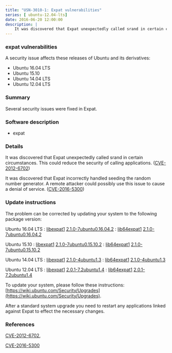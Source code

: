 ```yaml
---
title: "USN-3010-1: Expat vulnerabilities"
series: [ ubuntu-12.04-lts]
date: 2016-06-20 12:00:00
description: |
    It was discovered that Expat unexpectedly called srand in certain circumstances. This could reduce the security of calling applications. ([CVE-2012-6702](http://people.ubuntu.com/~ubuntu-security/cve/CVE-2012-6702))
--- 
```

 
### expat vulnerabilities

A security issue affects these releases of Ubuntu and its derivatives:

* Ubuntu 16.04 LTS
* Ubuntu 15.10
* Ubuntu 14.04 LTS
* Ubuntu 12.04 LTS

### Summary

Several security issues were fixed in Expat. 

### Software description

* expat 

### Details

It was discovered that Expat unexpectedly called srand in certain circumstances. This could reduce the security of calling applications. ([CVE-2012-6702](http://people.ubuntu.com/~ubuntu-security/cve/CVE-2012-6702))

It was discovered that Expat incorrectly handled seeding the random number generator. A remote attacker could possibly use this issue to cause a denial of service. ([CVE-2016-5300](http://people.ubuntu.com/~ubuntu-security/cve/CVE-2016-5300)) 

### Update instructions

The problem can be corrected by updating your system to the following package version:

Ubuntu 16.04 LTS
 : [libexpat1](https://launchpad.net/ubuntu/+source/expat) <span> [2.1.0-7ubuntu0.16.04.2](https://launchpad.net/ubuntu/+source/expat/2.1.0-7ubuntu0.16.04.2) </span> 
 : [lib64expat1](https://launchpad.net/ubuntu/+source/expat) <span> [2.1.0-7ubuntu0.16.04.2](https://launchpad.net/ubuntu/+source/expat/2.1.0-7ubuntu0.16.04.2) </span> 

Ubuntu 15.10
 : [libexpat1](https://launchpad.net/ubuntu/+source/expat) <span> [2.1.0-7ubuntu0.15.10.2](https://launchpad.net/ubuntu/+source/expat/2.1.0-7ubuntu0.15.10.2) </span> 
 : [lib64expat1](https://launchpad.net/ubuntu/+source/expat) <span> [2.1.0-7ubuntu0.15.10.2](https://launchpad.net/ubuntu/+source/expat/2.1.0-7ubuntu0.15.10.2) </span> 

Ubuntu 14.04 LTS
 : [libexpat1](https://launchpad.net/ubuntu/+source/expat) <span> [2.1.0-4ubuntu1.3](https://launchpad.net/ubuntu/+source/expat/2.1.0-4ubuntu1.3) </span> 
 : [lib64expat1](https://launchpad.net/ubuntu/+source/expat) <span> [2.1.0-4ubuntu1.3](https://launchpad.net/ubuntu/+source/expat/2.1.0-4ubuntu1.3) </span> 

Ubuntu 12.04 LTS
 : [libexpat1](https://launchpad.net/ubuntu/+source/expat) <span> [2.0.1-7.2ubuntu1.4](https://launchpad.net/ubuntu/+source/expat/2.0.1-7.2ubuntu1.4) </span> 
 : [lib64expat1](https://launchpad.net/ubuntu/+source/expat) <span> [2.0.1-7.2ubuntu1.4](https://launchpad.net/ubuntu/+source/expat/2.0.1-7.2ubuntu1.4) </span> 

To update your system, please follow these instructions: [https://wiki.ubuntu.com/Security/Upgrades](https://wiki.ubuntu.com/Security/Upgrades).

After a standard system upgrade you need to restart any applications linked against Expat to effect the necessary changes. 

### References

 [CVE-2012-6702](http://people.ubuntu.com/~ubuntu-security/cve/CVE-2012-6702), 

 [CVE-2016-5300](http://people.ubuntu.com/~ubuntu-security/cve/CVE-2016-5300)
 

